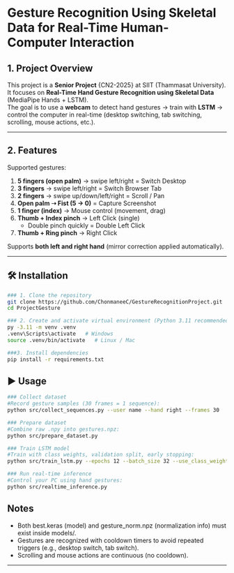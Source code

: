 # Gesture Recognition Using Skeletal Data for Real-Time Human-Computer Interaction

## 1. Project Overview
This project is a **Senior Project** {CN2-2025} at SIIT (Thammasat University).  
It focuses on **Real-Time Hand Gesture Recognition using Skeletal Data** (MediaPipe Hands + LSTM).  
The goal is to use a **webcam** to detect hand gestures → train with **LSTM** → control the computer in real-time (desktop switching, tab switching, scrolling, mouse actions, etc.).

---

## 2. Features
Supported gestures:

1. **5 fingers (open palm)** → swipe left/right = Switch Desktop  
2. **3 fingers** → swipe left/right = Switch Browser Tab  
3. **2 fingers** → swipe up/down/left/right = Scroll / Pan  
4. **Open palm ➝ Fist (5 → 0)** = Capture Screenshot  
5. **1 finger (index)** → Mouse control (movement, drag)  
6. **Thumb + Index pinch** → Left Click (single)  
   - Double pinch quickly = Double Left Click  
7. **Thumb + Ring pinch** → Right Click  

Supports **both left and right hand** (mirror correction applied automatically).

---

## 🛠️ Installation

```bash
### 1. Clone the repository
git clone https://github.com/ChonmaneeC/GestureRecognitionProject.git
cd ProjectGesture

### 2. Create and activate virtual environment (Python 3.11 recommended)
py -3.11 -m venv .venv
.venv\Scripts\activate   # Windows
source .venv/bin/activate   # Linux / Mac

###3. Install dependencies
pip install -r requirements.txt


```

## ▶️ Usage

```bash
### Collect dataset
#Record gesture samples (30 frames = 1 sequence):
python src/collect_sequences.py --user name --hand right --frames 30

### Prepare dataset
#Combine raw .npy into gestures.npz:
python src/prepare_dataset.py

### Train LSTM model
#Train with class weights, validation split, early stopping:
python src/train_lstm.py --epochs 12 --batch_size 32 --use_class_weights

### Run real-time inference
#Control your PC using hand gestures:
python src/realtime_inference.py

```

## Notes
- Both best.keras (model) and gesture_norm.npz (normalization info) must exist inside models/.
- Gestures are recognized with cooldown timers to avoid repeated triggers (e.g., desktop switch, tab switch).
- Scrolling and mouse actions are continuous (no cooldown).
---